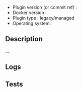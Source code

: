 <!--
    1. Please take a moment to check that your issue doesn't already exist.
    2. Please give all relevant information below for bug reports.
-->

- Plugin version (or commit ref) :
- Docker version :
- Plugin type : legacy/managed
- Operating system:

## Description

...

## Logs

<!-- **Any logs you can output** -->

## Tests

<!-- 
    Please try (if possible) to clone repo and checkout your version to run `make test-integration`. 
    This will run a series of tests via docker that should success. If not it could provide valuable information.  
-->
